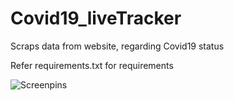 # Covid19_liveTracker
Scraps data from website, regarding Covid19 status

Refer requirements.txt for requirements

![Screenpins](https://github.com/aletisunil/Covid19_liveTracker/blob/master/Screenshot%20(95).png?raw=true)


